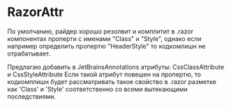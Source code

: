 # RazorAttr

По умолчанию, райдер хорошо резолвит и комплитит в .razor компонентах проперти с именами "Class" и "Style",
однако если например определить пропертю "HeaderStyle" то кодкомлишн не отрабатывает.

Предлагаю добавить в JetBrainsAnnotations атрибуты:
CssClassAttribute и CssStyleAttribute
Если такой атрибут повешен на пропертю, то кодкомплишн будет рассматривать такое свойство в .razor разметке как 'Class' и 'Style' соответственно со всеми вытекающими последствиями.
